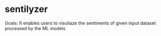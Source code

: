 # sentilyzer

Goals:
It enables users to visuliaze the sentiments of given input dataset processed by the ML models
